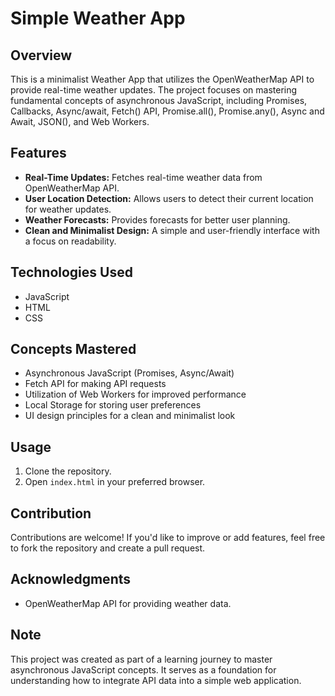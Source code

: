 # Simple Weather App

## Overview
This is a minimalist Weather App that utilizes the OpenWeatherMap API to provide real-time weather updates. The project focuses on mastering fundamental concepts of asynchronous JavaScript, including Promises, Callbacks, Async/await, Fetch() API, Promise.all(), Promise.any(), Async and Await, JSON(), and Web Workers.

## Features
- **Real-Time Updates:** Fetches real-time weather data from OpenWeatherMap API.
- **User Location Detection:** Allows users to detect their current location for weather updates.
- **Weather Forecasts:** Provides forecasts for better user planning.
- **Clean and Minimalist Design:** A simple and user-friendly interface with a focus on readability.

## Technologies Used
- JavaScript
- HTML
- CSS

## Concepts Mastered
- Asynchronous JavaScript (Promises, Async/Await)
- Fetch API for making API requests
- Utilization of Web Workers for improved performance
- Local Storage for storing user preferences
- UI design principles for a clean and minimalist look

## Usage
1. Clone the repository.
2. Open `index.html` in your preferred browser.

## Contribution
Contributions are welcome! If you'd like to improve or add features, feel free to fork the repository and create a pull request.

## Acknowledgments
- OpenWeatherMap API for providing weather data.

## Note
This project was created as part of a learning journey to master asynchronous JavaScript concepts. It serves as a foundation for understanding how to integrate API data into a simple web application.


